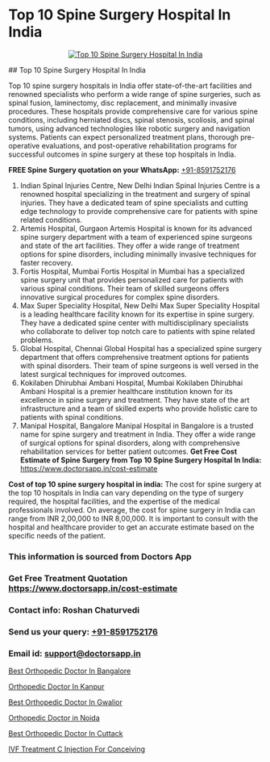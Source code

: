 # Top 10 Spine Surgery Hospital In India

<p align="center">
  <a href="null">
    <img src="null" alt="Top 10 Spine Surgery Hospital In India">
  </a>
</p>
## Top 10 Spine Surgery Hospital In India

Top 10 spine surgery hospitals in India offer state-of-the-art facilities and renowned specialists who perform a wide range of spine surgeries, such as spinal fusion, laminectomy, disc replacement, and minimally invasive procedures. These hospitals provide comprehensive care for various spine conditions, including herniated discs, spinal stenosis, scoliosis, and spinal tumors, using advanced technologies like robotic surgery and navigation systems. Patients can expect personalized treatment plans, thorough pre-operative evaluations, and post-operative rehabilitation programs for successful outcomes in spine surgery at these top hospitals in India.

**FREE Spine Surgery quotation on your WhatsApp:**  [+91-8591752176](https://api.whatsapp.com/send?phone=8591752176)

1) Indian Spinal Injuries Centre, New Delhi   Indian Spinal Injuries Centre is a renowned hospital specializing in the treatment and surgery of spinal injuries. They have a dedicated team of spine specialists and cutting edge technology to provide comprehensive care for patients with spine related conditions.
2) Artemis Hospital, Gurgaon   Artemis Hospital is known for its advanced spine surgery department with a team of experienced spine surgeons and state of the art facilities. They offer a wide range of treatment options for spine disorders, including minimally invasive techniques for faster recovery.
3) Fortis Hospital, Mumbai   Fortis Hospital in Mumbai has a specialized spine surgery unit that provides personalized care for patients with various spinal conditions. Their team of skilled surgeons offers innovative surgical procedures for complex spine disorders.
4) Max Super Speciality Hospital, New Delhi   Max Super Speciality Hospital is a leading healthcare facility known for its expertise in spine surgery. They have a dedicated spine center with multidisciplinary specialists who collaborate to deliver top notch care to patients with spine related problems.
5) Global Hospital, Chennai   Global Hospital has a specialized spine surgery department that offers comprehensive treatment options for patients with spinal disorders. Their team of spine surgeons is well versed in the latest surgical techniques for improved outcomes.
6) Kokilaben Dhirubhai Ambani Hospital, Mumbai   Kokilaben Dhirubhai Ambani Hospital is a premier healthcare institution known for its excellence in spine surgery and treatment. They have state of the art infrastructure and a team of skilled experts who provide holistic care to patients with spinal conditions.
7) Manipal Hospital, Bangalore   Manipal Hospital in Bangalore is a trusted name for spine surgery and treatment in India. They offer a wide range of surgical options for spinal disorders, along with comprehensive rehabilitation services for better patient outcomes.
**Get Free Cost Estimate of Spine Surgery from Top 10 Spine Surgery Hospital In India:** https://www.doctorsapp.in/cost-estimate

**Cost of top 10 spine surgery hospital in india:**
The cost for spine surgery at the top 10 hospitals in India can vary depending on the type of surgery required, the hospital facilities, and the expertise of the medical professionals involved. On average, the cost for spine surgery in India can range from INR 2,00,000 to INR 8,00,000. It is important to consult with the hospital and healthcare provider to get an accurate estimate based on the specific needs of the patient.

### This information is sourced from Doctors App 
### Get Free Treatment Quotation https://www.doctorsapp.in/cost-estimate
### Contact info: Roshan Chaturvedi 
### Send us your query: [+91-8591752176](https://api.whatsapp.com/send?phone=8591752176) 
### Email id: support@doctorsapp.in

[Best Orthopedic Doctor In Bangalore](https://www.linkedin.com/pulse/best-orthopedic-doctor-bangalore-doctorsapp-united-arab-emirates-dn6ke?trackingId=lzz3wq6eLeDZAKWpJ7keQg%3D%3D&lipi=urn%3Ali%3Apage%3Ad_flagship3_company_admin%3Bc8cvKR%2BzQDObJJNC2LloLw%3D%3D)

[Orthopedic Doctor In Kanpur](https://www.linkedin.com/pulse/orthopedic-doctor-kanpur-doctorsapp-united-arab-emirates-dytze?trackingId=w5AOk10qleqiyXY7RfP8wA%3D%3D&lipi=urn%3Ali%3Apage%3Ad_flagship3_company_admin%3BSXrbBuk4SwWZ8nIcZ2zSvw%3D%3D)

[Best Orthopedic Doctor In Gwalior](https://medium.com/@vimalrana22/best-orthopedic-doctor-in-gwalior-4c35a9fc8c1c)

[Orthopedic Doctor in Noida](https://medium.com/@manish632504/orthopedic-doctor-in-noida-f103d03d5fbc)

[Best Orthopedic Doctor In Cuttack](https://doctors-apps.github.io/doctorsapp/best-orthopedic-doctor-in-cuttack)

[IVF Treatment C Injection For Conceiving](https://doctors-apps.github.io/doctorsapp/ivf-treatment-c-injection-for-conceiving)

